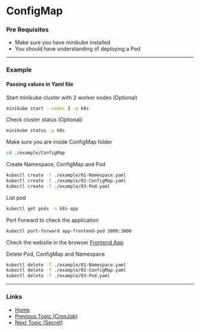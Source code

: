 # ConfigMap

### Pre Requisites
* Make sure you have minikube installed
* You should have understanding of deploying a Pod

---
### Example
#### Passing values in Yaml file
Start minikube cluster with 2 worker nodes (Optional) 
```bash
minikube start --nodes 3 -p k8s
```
Check cluster status (Optional) 
```bash
minikube status -p k8s
```
Make sure you are inside ConfigMap folder
```bash
cd ./example/ConfigMap
```
Create Namespace, ConfigMap and Pod
```bash
kubectl create -f ./example/01-Namespace.yaml
kubectl create -f ./example/02-ConfigMap.yaml
kubectl create -f ./example/03-Pod.yaml
```
List pod
```bash
kubectl get pods -n k8s-app
```
Port Forward to check the application
```bash
kubectl port-forward app-frontend-pod 3000:3000
```
Check the website in the browser
[Frontend App](http://localhost:3000/)


Delete Pod, ConfigMap and Namespace
```bash
kubectl delete -f ./example/01-Namespace.yaml
kubectl delete -f ./example/02-ConfigMap.yaml
kubectl delete -f ./example/03-Pod.yaml
```
---
### Links
* [Home](https://github.com/vimalmenon/k8s-learn)
* [Previous Topic (CronJob)](https://github.com/vimalmenon/k8s-learn/tree/master/example/CronJob)
* [Next Topic (Secret)](https://github.com/vimalmenon/k8s-learn/tree/master/example/Secret)

